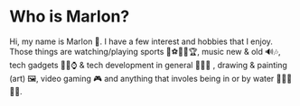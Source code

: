 # Who is Marlon? 
Hi, my name is Marlon 👋.
I have a few interest and hobbies that I enjoy. Those things are watching/playing sports 🏈⚽🏀🎾🏆,
music new & old 🔊🎶, tech gadgets 📲📸⌚ & tech development in general 🧑🏾‍💻 , drawing & painting (art) 🖼️, video gaming 🎮 and anything that involes being in or by water 🏄🏽‍♂️🌊🎣. 
